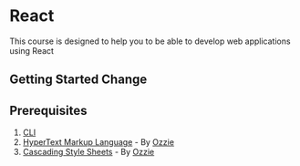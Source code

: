 # React

This course is designed to help you to be able to develop web applications using React

## Getting Started Change

## Prerequisites

1. [CLI](Prerequisites/CLI/README.md)
2. [HyperText Markup Language](Prerequisites/HTML/README.md) - By [Ozzie](https://github.com/nehero)
3. [Cascading Style Sheets](Prerequisites/CSS/README.md) - By [Ozzie](https://github.com/nehero)
